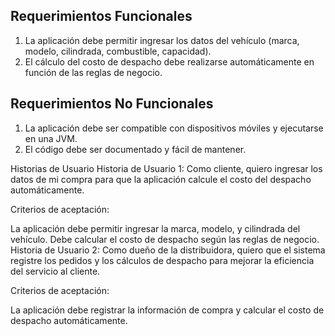 ## Requerimientos Funcionales
1. La aplicación debe permitir ingresar los datos del vehículo (marca, modelo, cilindrada, combustible, capacidad).
2. El cálculo del costo de despacho debe realizarse automáticamente en función de las reglas de negocio.

## Requerimientos No Funcionales
1. La aplicación debe ser compatible con dispositivos móviles y ejecutarse en una JVM.
2. El código debe ser documentado y fácil de mantener.



Historias de Usuario
Historia de Usuario 1:
Como cliente, quiero ingresar los datos de mi compra para que la aplicación calcule el costo del despacho automáticamente.

Criterios de aceptación:

La aplicación debe permitir ingresar la marca, modelo, y cilindrada del vehículo.
Debe calcular el costo de despacho según las reglas de negocio.
Historia de Usuario 2:
Como dueño de la distribuidora, quiero que el sistema registre los pedidos y los cálculos de despacho para mejorar la eficiencia del servicio al cliente.

Criterios de aceptación:

La aplicación debe registrar la información de compra y calcular el costo de despacho automáticamente.
